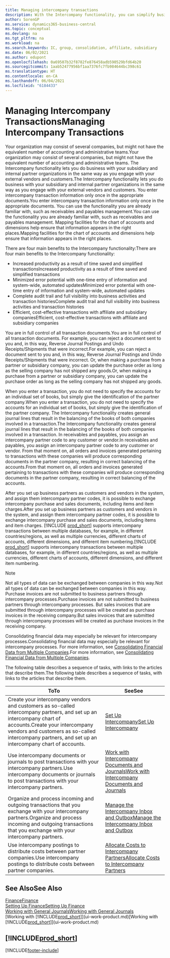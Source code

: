 ```yaml
---
title: Managing intercompany transactions
description: With the Intercompany functionality, you can simplify business processes and transactions between companies within the same organization.
author: SorenGP
ms.service: dynamics365-business-central
ms.topic: conceptual
ms.devlang: na
ms.tgt_pltfrm: na
ms.workload: na
ms.search.keywords: IC, group, consolidation, affiliate, subsidiary
ms.date: 06/02/2021
ms.author: edupont
ms.openlocfilehash: 0a69507b32f8782fe876458adb590529bfd64b20
ms.sourcegitcommit: 1aab52477956bf1aa7376fc7fb984644bc398c61
ms.translationtype: HT
ms.contentlocale: en-CA
ms.lasthandoff: 06/04/2021
ms.locfileid: "6184433"
---
```

# <a name="managing-intercompany-transactions"></a><span data-ttu-id="f0fd4-103">Managing Intercompany Transactions</span><span class="sxs-lookup"><span data-stu-id="f0fd4-103">Managing Intercompany Transactions</span></span>

<span data-ttu-id="f0fd4-104">Your organization may consist of several companies, but might not have the equivalent number of accounting and administrative teams.</span><span class="sxs-lookup"><span data-stu-id="f0fd4-104">Your organization may consist of several companies, but might not have the equivalent number of accounting and administrative teams.</span></span> <span data-ttu-id="f0fd4-105">The Intercompany functionality lets you do business with your subsidiary and internal partner organizations in the same way as you engage with your external vendors and customers.</span><span class="sxs-lookup"><span data-stu-id="f0fd4-105">The Intercompany functionality lets you do business with your subsidiary and internal partner organizations in the same way as you engage with your external vendors and customers.</span></span> <span data-ttu-id="f0fd4-106">You enter intercompany transaction information only once in the appropriate documents.</span><span class="sxs-lookup"><span data-stu-id="f0fd4-106">You enter intercompany transaction information only once in the appropriate documents.</span></span> <span data-ttu-id="f0fd4-107">You can use the functionality you are already familiar with, such as receivables and payables management.</span><span class="sxs-lookup"><span data-stu-id="f0fd4-107">You can use the functionality you are already familiar with, such as receivables and payables management.</span></span> <span data-ttu-id="f0fd4-108">Mapping facilities for the chart of accounts and dimensions help ensure that information appears in the right places.</span><span class="sxs-lookup"><span data-stu-id="f0fd4-108">Mapping facilities for the chart of accounts and dimensions help ensure that information appears in the right places.</span></span>  

<span data-ttu-id="f0fd4-109">There are four main benefits to the Intercompany functionality:</span><span class="sxs-lookup"><span data-stu-id="f0fd4-109">There are four main benefits to the Intercompany functionality:</span></span>  

- <span data-ttu-id="f0fd4-110">Increased productivity as a result of time saved and simplified transactions</span><span class="sxs-lookup"><span data-stu-id="f0fd4-110">Increased productivity as a result of time saved and simplified transactions</span></span>  
- <span data-ttu-id="f0fd4-111">Minimized error potential with one-time entry of information and system-wide, automated updates</span><span class="sxs-lookup"><span data-stu-id="f0fd4-111">Minimized error potential with one-time entry of information and system-wide, automated updates</span></span>  
- <span data-ttu-id="f0fd4-112">Complete audit trail and full visibility into business activities and transaction histories</span><span class="sxs-lookup"><span data-stu-id="f0fd4-112">Complete audit trail and full visibility into business activities and transaction histories</span></span>  
- <span data-ttu-id="f0fd4-113">Efficient, cost-effective transactions with affiliate and subsidiary companies</span><span class="sxs-lookup"><span data-stu-id="f0fd4-113">Efficient, cost-effective transactions with affiliate and subsidiary companies</span></span>  

<span data-ttu-id="f0fd4-114">You are in full control of all transaction documents.</span><span class="sxs-lookup"><span data-stu-id="f0fd4-114">You are in full control of all transaction documents.</span></span> <span data-ttu-id="f0fd4-115">For example, you can reject a document sent to you and, in this way, Reverse Journal Postings and Undo Receipts/Shipments that were incorrect.</span><span class="sxs-lookup"><span data-stu-id="f0fd4-115">For example, you can reject a document sent to you and, in this way, Reverse Journal Postings and Undo Receipts/Shipments that were incorrect.</span></span> <span data-ttu-id="f0fd4-116">Or, when making a purchase from a partner or subsidiary company, you can update the purchase order as long as the selling company has not shipped any goods.</span><span class="sxs-lookup"><span data-stu-id="f0fd4-116">Or, when making a purchase from a partner or subsidiary company, you can update the purchase order as long as the selling company has not shipped any goods.</span></span>  

<span data-ttu-id="f0fd4-117">When you enter a transaction, you do not need to specify the accounts for an individual set of books, but simply give the identification of the partner company.</span><span class="sxs-lookup"><span data-stu-id="f0fd4-117">When you enter a transaction, you do not need to specify the accounts for an individual set of books, but simply give the identification of the partner company.</span></span> <span data-ttu-id="f0fd4-118">The Intercompany functionality creates general journal lines that result in the balancing of the books of both companies involved in a transaction.</span><span class="sxs-lookup"><span data-stu-id="f0fd4-118">The Intercompany functionality creates general journal lines that result in the balancing of the books of both companies involved in a transaction.</span></span> <span data-ttu-id="f0fd4-119">In receivables and payables, you assign an intercompany partner code to any customer or vendor.</span><span class="sxs-lookup"><span data-stu-id="f0fd4-119">In receivables and payables, you assign an intercompany partner code to any customer or vendor.</span></span> <span data-ttu-id="f0fd4-120">From that moment on, all orders and invoices generated pertaining to transactions with these companies will produce corresponding documents in the partner company, resulting in correct balancing of the accounts.</span><span class="sxs-lookup"><span data-stu-id="f0fd4-120">From that moment on, all orders and invoices generated pertaining to transactions with these companies will produce corresponding documents in the partner company, resulting in correct balancing of the accounts.</span></span>  

<span data-ttu-id="f0fd4-121">After you set up business partners as customers and vendors in the system, and assign them intercompany partner codes, it is possible to exchange intercompany purchase and sales documents, including items and item charges.</span><span class="sxs-lookup"><span data-stu-id="f0fd4-121">After you set up business partners as customers and vendors in the system, and assign them intercompany partner codes, it is possible to exchange intercompany purchase and sales documents, including items and item charges.</span></span> <span data-ttu-id="f0fd4-122">[!INCLUDE [prod_short](includes/prod_short.md)] supports intercompany transactions between multiple databases, for example, in different countries/regions, as well as multiple currencies, different charts of accounts, different dimensions, and different item numbering.</span><span class="sxs-lookup"><span data-stu-id="f0fd4-122">[!INCLUDE [prod_short](includes/prod_short.md)] supports intercompany transactions between multiple databases, for example, in different countries/regions, as well as multiple currencies, different charts of accounts, different dimensions, and different item numbering.</span></span>  

> [!NOTE]
> <span data-ttu-id="f0fd4-123">Not all types of data can be exchanged between companies in this way.</span><span class="sxs-lookup"><span data-stu-id="f0fd4-123">Not all types of data can be exchanged between companies in this way.</span></span> <span data-ttu-id="f0fd4-124">Purchase invoices are not submitted to business partners through intercompany processes.</span><span class="sxs-lookup"><span data-stu-id="f0fd4-124">Purchase invoices are not submitted to business partners through intercompany processes.</span></span> <span data-ttu-id="f0fd4-125">But sales invoices that are submitted through intercompany processes will be created as purchase invoices in the receiving company.</span><span class="sxs-lookup"><span data-stu-id="f0fd4-125">But sales invoices that are submitted through intercompany processes will be created as purchase invoices in the receiving company.</span></span>

<span data-ttu-id="f0fd4-126">Consolidating financial data may especially be relevant for intercompany processes.</span><span class="sxs-lookup"><span data-stu-id="f0fd4-126">Consolidating financial data may especially be relevant for intercompany processes.</span></span> <span data-ttu-id="f0fd4-127">For more information, see [Consolidating Financial Data from Multiple Companies](finance-consolidated-company-reporting.md).</span><span class="sxs-lookup"><span data-stu-id="f0fd4-127">For more information, see [Consolidating Financial Data from Multiple Companies](finance-consolidated-company-reporting.md).</span></span>

<span data-ttu-id="f0fd4-128">The following table describes a sequence of tasks, with links to the articles that describe them.</span><span class="sxs-lookup"><span data-stu-id="f0fd4-128">The following table describes a sequence of tasks, with links to the articles that describe them.</span></span>

|<span data-ttu-id="f0fd4-129">To</span><span class="sxs-lookup"><span data-stu-id="f0fd4-129">To</span></span> |<span data-ttu-id="f0fd4-130">See</span><span class="sxs-lookup"><span data-stu-id="f0fd4-130">See</span></span>|
|---|---|
|<span data-ttu-id="f0fd4-131">Create your intercompany vendors and customers as so-called intercompany partners, and set up an intercompany chart of accounts.</span><span class="sxs-lookup"><span data-stu-id="f0fd4-131">Create your intercompany vendors and customers as so-called intercompany partners, and set up an intercompany chart of accounts.</span></span>|[<span data-ttu-id="f0fd4-132">Set Up Intercompany</span><span class="sxs-lookup"><span data-stu-id="f0fd4-132">Set Up Intercompany</span></span>](intercompany-how-setup.md)|
|<span data-ttu-id="f0fd4-133">Use intercompany documents or journals to post transactions with your intercompany partners.</span><span class="sxs-lookup"><span data-stu-id="f0fd4-133">Use intercompany documents or journals to post transactions with your intercompany partners.</span></span>|[<span data-ttu-id="f0fd4-134">Work with Intercompany Documents and Journals</span><span class="sxs-lookup"><span data-stu-id="f0fd4-134">Work with Intercompany Documents and Journals</span></span>](intercompany-how-work-documents-journals.md)|
|<span data-ttu-id="f0fd4-135">Organize and process incoming and outgoing transactions that you exchange with your intercompany partners.</span><span class="sxs-lookup"><span data-stu-id="f0fd4-135">Organize and process incoming and outgoing transactions that you exchange with your intercompany partners.</span></span>|[<span data-ttu-id="f0fd4-136">Manage the Intercompany Inbox and Outbox</span><span class="sxs-lookup"><span data-stu-id="f0fd4-136">Manage the Intercompany Inbox and Outbox</span></span>](intercompany-how-manage-intercompany-inbox.md)|
|<span data-ttu-id="f0fd4-137">Use intercompany postings to distribute costs between partner companies.</span><span class="sxs-lookup"><span data-stu-id="f0fd4-137">Use intercompany postings to distribute costs between partner companies.</span></span>|[<span data-ttu-id="f0fd4-138">Allocate Costs to Intercompany Partners</span><span class="sxs-lookup"><span data-stu-id="f0fd4-138">Allocate Costs to Intercompany Partners</span></span>](intercompany-allocate-costs.md)|

## <a name="see-also"></a><span data-ttu-id="f0fd4-139">See Also</span><span class="sxs-lookup"><span data-stu-id="f0fd4-139">See Also</span></span>

[<span data-ttu-id="f0fd4-140">Finance</span><span class="sxs-lookup"><span data-stu-id="f0fd4-140">Finance</span></span>](finance.md)  
[<span data-ttu-id="f0fd4-141">Setting Up Finance</span><span class="sxs-lookup"><span data-stu-id="f0fd4-141">Setting Up Finance</span></span>](finance-setup-finance.md)  
[<span data-ttu-id="f0fd4-142">Working with General Journals</span><span class="sxs-lookup"><span data-stu-id="f0fd4-142">Working with General Journals</span></span>](ui-work-general-journals.md)  
<span data-ttu-id="f0fd4-143">[Working with [!INCLUDE[prod_short](includes/prod_short.md)]](ui-work-product.md)</span><span class="sxs-lookup"><span data-stu-id="f0fd4-143">[Working with [!INCLUDE[prod_short](includes/prod_short.md)]](ui-work-product.md)</span></span>

## [!INCLUDE[prod_short](includes/free_trial_md.md)]  


[!INCLUDE[footer-include](includes/footer-banner.md)]